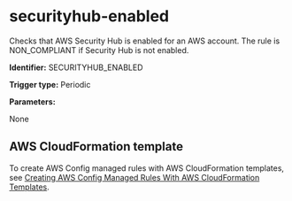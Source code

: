 # securityhub\-enabled<a name="securityhub-enabled"></a>

Checks that AWS Security Hub is enabled for an AWS account\. The rule is NON\_COMPLIANT if Security Hub is not enabled\.

**Identifier:** SECURITYHUB\_ENABLED

**Trigger type:** Periodic

**Parameters:**

 None  

## AWS CloudFormation template<a name="w24aac11c29c17d335c13"></a>

To create AWS Config managed rules with AWS CloudFormation templates, see [Creating AWS Config Managed Rules With AWS CloudFormation Templates](aws-config-managed-rules-cloudformation-templates.md)\.